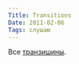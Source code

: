 ```yaml
---
Title: Transitions
Date: 2011-02-06
Tags: слушаю
---
```


Все [транзишины](http://www.mixriot.com/content/john-digweed-transitions).